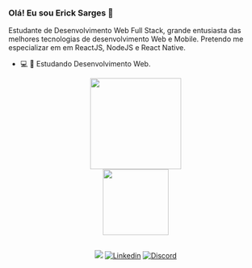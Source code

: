 ### Olá! Eu sou Erick Sarges 👋

Estudante de  Desenvolvimento Web Full Stack,  grande entusiasta das melhores tecnologias de desenvolvimento Web e Mobile. Pretendo me especializar em em ReactJS, NodeJS e React Native.

- :computer: :rocket: Estudando Desenvolvimento Web.


<div align="center">
  <a href="https://github.com/erick-sarges">
  <img height="180em" src="https://github-readme-stats.vercel.app/api?username=erick-sarges&show_icons=true&theme=tokyonight&include_all_commits=true&count_private=true"/>


   </div>
 
<div align="center">
 
  <a href="https://github.com/erick-sarges">
  <img height="130em" src="https://github-readme-stats.vercel.app/api/top-langs/?username=erick-sarges&layout=compact&langs_count=7&theme=tokyonight"/>

   </div>
 

 



 ##
 
 <div align="center">

<a href = "mailto:erick.sarges0223@gmail.com"><img src="https://img.shields.io/badge/-Gmail-%23333?style=for-the-badge&logo=gmail&logoColor=white" target="_blank"></a>
[![Linkedin](https://img.shields.io/badge/LinkedIn-0077B5?style=for-the-badge&logo=linkedin&logoColor=white)](https://www.linkedin.com/in/erickksarges/)
[![Discord](https://img.shields.io/badge/Discord-7289DA?style=for-the-badge&logo=discord&logoColor=white)](https://discord.com/channels/Erickk#5871)

  </div>
